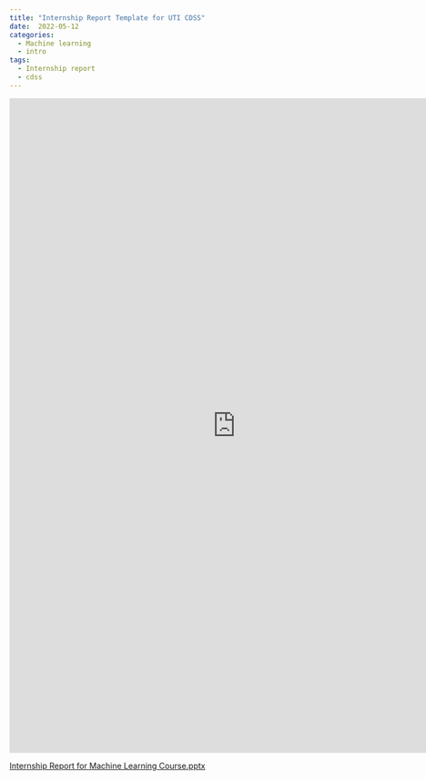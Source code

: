 ```yaml
---
title: "Internship Report Template for UTI CDSS"
date:  2022-05-12
categories:
  - Machine learning
  - intro
tags:
  - Internship report
  - cdss
---
```

<iframe src="https://docs.google.com/presentation/d/e/2PACX-1vSzTfjBD7r-_9uIiGGswWVueEuAkMY232v6svsm70_FupgFDavXoq-fwD-vgtJtuqOtxi_FNCKaTuWH/embed?start=true&loop=true&delayms=30000" frameborder="0" width="794" height="1151" allowfullscreen="true" mozallowfullscreen="true" webkitallowfullscreen="true"></iframe>

[Internship Report for Machine Learning Course.pptx](https://github.com/drsrijakatta/drsrijakatta.github.io/files/8695353/Internship.Report.for.Machine.Learning.Course.pptx)

